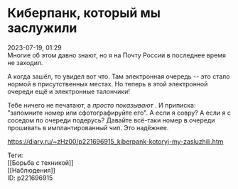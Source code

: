 Киберпанк, который мы заслужили
================================

   
 2023-07-19, 01:29   
  Многие об этом давно знают, но я на Почту России в последнее время не заходил.   
   
 А когда зашёл, то увидел вот что. Там электронная очередь -- это стало нормой в присутственных местах. Но теперь в этой электронной очереди ещё и электронные талончики!   
   
 Тебе ничего не печатают, а  *просто показывают*  . И приписка: "запомните номер или сфотографируйте его". А если я совру? А если я с соседом по очереди подерусь? Давайте всё-таки номер в очереди прошивать в имплантированный чип. Это надёжнее.   
    
 <https://diary.ru/~zHz00/p221696915_kiberpank-kotoryj-my-zasluzhili.htm>   
   
 Теги:   
 [[Борьба с техникой]]   
 [[Наблюдения]]   
 ID: p221696915